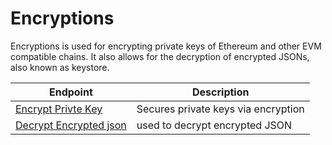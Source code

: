 # Encryptions

Encryptions is used for encrypting private keys of Ethereum and other EVM compatible chains. It also allows for the decryption of encrypted JSONs, also known as keystore.

| Endpoint | Description
|----------|------------
| [Encrypt Privte Key](./encrypt-private-key.md) | Secures private keys via encryption
| [Decrypt Encrypted json](./decrypt-encrypted-json.md) | used to decrypt encrypted JSON
